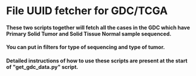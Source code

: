 <h1>File UUID fetcher for GDC/TCGA</h1>

<h4>These two scripts together will fetch all the cases in the GDC which have Primary Solid Tumor and Solid Tissue Normal sample sequenced.</h4>
<h4>You can put in filters for type of sequencing and type of tumor.</h4>

<h4>Detailed instructions of how to use these scripts are present at the start of "get_gdc_data.py" script.</h4>
